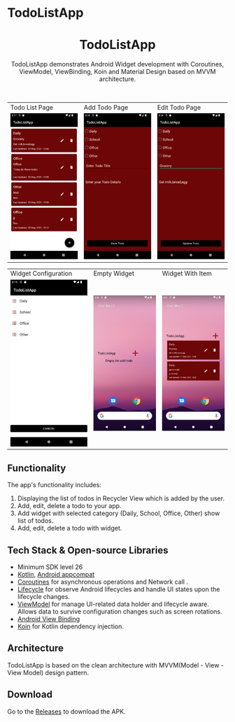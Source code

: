 # TodoListApp
<h1 align="center">TodoListApp</h1>

<p align="center">  
 TodoListApp demonstrates Android Widget development with Coroutines, ViewModel, ViewBinding, Koin and Material Design based on MVVM architecture.
</p>
</br>

<table>
  <tr>
    <td>Todo List Page</td>
     <td>Add Todo Page</td>
     <td>Edit Todo Page</td>
  </tr>
  <tr>
    <td><img src="/previews/todolist.png" ></td>
    <td><img src="/previews/addtodoscreen.png" ></td>
    <td><img src="/previews/edittodoscreen.png" ></td> 
  </tr>
  </table>
<table>

  <tr>
      <td>Widget Configuration</td>
     <td>Empty Widget </td>
     <td>Widget With Item</td>
  </tr>
 
  <tr>
    <td><img src="/previews/widgetconfiguration.png" ></td>
    <td><img src="/previews/emptywidget.png" ></td>
    <td><img src="/previews/widgetwithitem.png" ></td>
  </tr>
 </table>
 
## Functionality
The app's functionality includes:
1. Displaying the list of todos in Recycler View which is added by the user. 
2. Add, edit, delete a todo to your app. 
3. Add widget with selected category (Daily, School, Office, Other) show list of todos.
4. Add, edit, delete a todo with widget.

## Tech Stack & Open-source Libraries
- Minimum SDK level 26
- [Kotlin](https://kotlinlang.org/), [Android appcompat](https://developer.android.com/jetpack/androidx/releases/appcompat)
- [Coroutines](https://github.com/Kotlin/kotlinx.coroutines) for asynchronous operations and Network call .
- [Lifecycle](https://developer.android.com/jetpack/androidx/releases/lifecycle) for observe Android lifecycles and handle UI states upon the lifecycle changes.
- [ViewModel](https://developer.android.com/topic/libraries/architecture/viewmodel) for manage UI-related data holder and lifecycle aware. Allows data to survive configuration changes such as screen rotations.
- [Android View Binding](https://developer.android.com/topic/libraries/view-binding)
- [Koin](https://insert-koin.io/) for Kotlin dependency injection.

## Architecture
TodoListApp is based on the clean architecture with MVVM(Model - View - View Model) design pattern.

## Download
Go to the [Releases](https://github.com/EsracanGungor/TodoListApp/releases) to download the APK.
